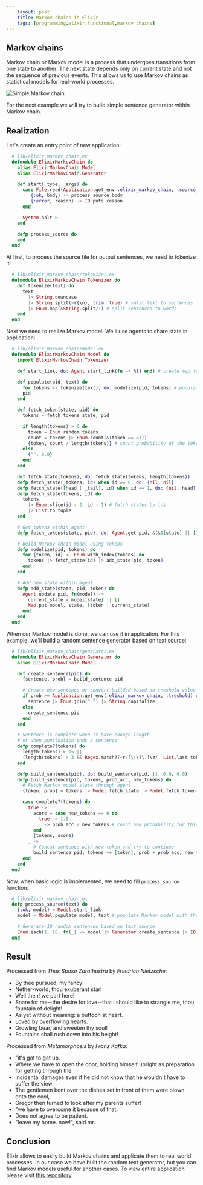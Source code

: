 ```yaml
---
    layout: post
    title: Markov chains in Elixir
    tags: [programming,elixir,functional,markov chains]
---
```


## Markov chains

Markov chain or Markov model is a process that undergoes transitions from one
state to another. The next state depends only on current state and not the sequence
of previous events. This allows us to use Markov chains as statistical models for
real-world processes.

![Simple Markov chain](https://upload.wikimedia.org/wikipedia/commons/7/7a/Markov_Chain_weather_model_matrix_as_a_graph.png)

For the next example we will try to build simple sentence generator within Markov chain.

## Realization

Let's create an entry point of new application:

```elixir
  # lib/elixir markov chain.ex
  defmodule ElixirMarkovChain do
    alias ElixirMarkovChain.Model
    alias ElixirMarkovChain.Generator

    def start(_type, _args) do
      case File.read(Application.get_env :elixir_markov_chain, :source_file) do
         {:ok, body} -> process_source body
         {:error, reason} -> IO.puts reason
      end

      System.halt 0
    end

    defp process_source do
    end
  end
```

At first, to process the source file for output sentences, we need to tokenize it:

```elixir
  # lib/elixir_markov_chain/tokenizer.ex
  defmodule ElixirMarkovChain.Tokenizer do
    def tokenize(text) do
      text
        |> String.downcase
        |> String.split(~r{\n}, trim: true) # split text to sentences
        |> Enum.map(&String.split/1) # split sentences to words
    end
  end
```

Next we need to realize Markov model. We'll use agents to share state in application:

```elixir
  # lib/elixir_markov_chain/model.ex
  defmodule ElixirMarkovChain.Model do
    import ElixirMarkovChain.Tokenizer

    def start_link, do: Agent.start_link(fn -> %{} end) # create map for sharing through agent

    def populate(pid, text) do
      for tokens <- tokenize(text), do: modelize(pid, tokens) # populate model with tokens
      pid
    end

    def fetch_token(state, pid) do
      tokens = fetch_tokens state, pid

      if length(tokens) > 0 do
        token = Enum.random tokens
        count = tokens |> Enum.count(&(token == &1))
        {token, count / length(tokens)} # count probability of the token
      else
        {"", 0.0}
      end
    end

    def fetch_state(tokens), do: fetch_state(tokens, length(tokens))
    defp fetch_state(_tokens, id) when id == 0, do: {nil, nil}
    defp fetch_state([head | _tail], id) when id == 1, do: {nil, head}
    defp fetch_state(tokens, id) do
      tokens
        |> Enum.slice(id - 2..id - 1) # fetch states by ids
        |> List.to_tuple
    end

    # Get tokens within agent
    defp fetch_tokens(state, pid), do: Agent.get pid, &(&1[state] || [])

    # Build Markov chain model using tokens
    defp modelize(pid, tokens) do
      for {token, id} <- Enum.with_index(tokens) do
        tokens |> fetch_state(id) |> add_state(pid, token)
      end
    end

    # Add new state within agent
    defp add_state(state, pid, token) do
      Agent.update pid, fn(model) ->
        current_state = model[state] || []
        Map.put model, state, [token | current_state]
      end
    end
  end
```

When our Markov model is done, we can use it in application. For this example,
we'll build a random sentence generator based on text source:

```elixir
  # lib/elixir_markov_chain/generator.ex
  defmodule ElixirMarkovChain.Generator do
    alias ElixirMarkovChain.Model

    def create_sentence(pid) do
      {sentence, prob} = build_sentence pid

      # Create new sentence or convert builded based on treshold value
      if prob >= Application.get_env(:elixir_markov_chain, :treshold) do
        sentence |> Enum.join(" ") |> String.capitalize
      else
        create_sentence pid
      end
    end

    # Sentence is complete when it have enough length
    # or when punctuation ends a sentence
    defp complete?(tokens) do
      length(tokens) > 15 ||
      (length(tokens) > 3 && Regex.match?(~r/[\!\?\.]\z/, List.last tokens))
    end

    defp build_sentence(pid), do: build_sentence(pid, [], 0.0, 0.0)
    defp build_sentence(pid, tokens, prob_acc, new_tokens) do
      # Fetch Markov model state through agent
      {token, prob} = tokens |> Model.fetch_state |> Model.fetch_token(pid)

      case complete?(tokens) do
        true ->
          score = case new_tokens == 0 do
            true -> 1.0
            _ -> prob_acc / new_tokens # count new probability for this word
          end
          {tokens, score}
        _ ->
          # Concat sentence with new token and try to continue
          build_sentence pid, tokens ++ [token], prob + prob_acc, new_tokens + 1
      end
    end
  end
```

Now, when basic logic is implemented, we need to fill `process_source` function:

```elixir
  # lib/elixir_markov_chain.ex
  defp process_source(text) do
    {:ok, model} = Model.start_link
    model = Model.populate model, text # populate Markov model with the source

    # Generate 10 random sentences based on text source
    Enum.each(1..10, fn(_) -> model |> Generator.create_sentence |> IO.puts end)
  end
```

## Result

Processed from *Thus Spoke Zarathustra* by *Friedrich Nietzsche*:

* By thee pursued, my fancy!
* Nether-world, thou exuberant star!
* Well then! we part here!
* Snare for me--the desire for love--that i should like to strangle me, thou fountain of delight!
* As yet without meaning: a buffoon at heart.
* Loved by overflowing hearts.
* Growling bear, and sweeten thy soul!
* Fountains shall rush down into his height!

Processed from *Metamorphosis* by *Franz Kafka*:

* "it's got to get up.
* Where we have to open the door, holding himself upright as preparation for getting through the
* Incidental damages even if he did not know that he wouldn't have to suffer the view
* The gentlemen bent over the dishes set in front of them were blown onto the cool,
* Gregor then turned to look after my parents suffer!
* "we have to overcome it because of that.
* Does not agree to be patient.
* "leave my home. now!", said mr.

## Conclusion

Elixir allows to easily build Markov chains and applicate them to real world processes.
In our case we have built the random text generator, but you can find Markov models useful
for another cases.
To view entire application please visit [this repository](https://github.com/ne1ro/elixir-markov-chain).
